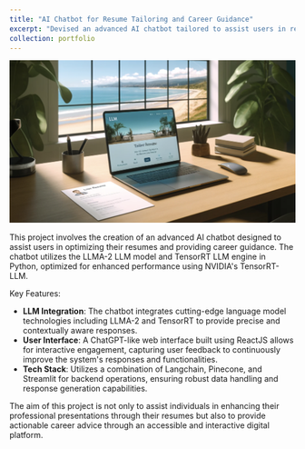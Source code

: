 ```yaml
---
title: "AI Chatbot for Resume Tailoring and Career Guidance"
excerpt: "Devised an advanced AI chatbot tailored to assist users in resume optimization and career advice, featuring a ChatGPT-like interface and optimized performance.<br/><img src='/images/ai-chatbot.png' width='600'>"
collection: portfolio
---
```


![Listify Chrome Extension](/images/ai-chatbot.png)

This project involves the creation of an advanced AI chatbot designed to assist users in optimizing their resumes and providing career guidance. The chatbot utilizes the LLMA-2 LLM model and TensorRT LLM engine in Python, optimized for enhanced performance using NVIDIA's TensorRT-LLM.

Key Features:
- **LLM Integration**: The chatbot integrates cutting-edge language model technologies including LLMA-2 and TensorRT to provide precise and contextually aware responses.
- **User Interface**: A ChatGPT-like web interface built using ReactJS allows for interactive engagement, capturing user feedback to continuously improve the system's responses and functionalities.
- **Tech Stack**: Utilizes a combination of Langchain, Pinecone, and Streamlit for backend operations, ensuring robust data handling and response generation capabilities.

The aim of this project is not only to assist individuals in enhancing their professional presentations through their resumes but also to provide actionable career advice through an accessible and interactive digital platform.
